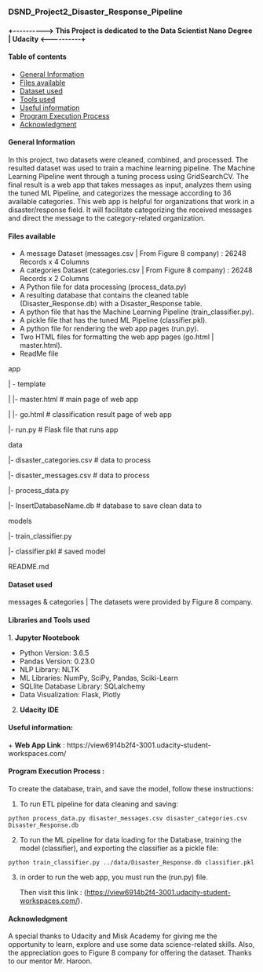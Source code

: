 ### DSND_Project2_Disaster_Response_Pipeline

#### +----------> This Project is dedicated to the Data Scientist Nano Degree | Udacity <----------+

#### Table of contents
* [General Information](#general)
* [Files available](#files)
* [Dataset used](#data)
* [Tools used](#tools)
* [Useful information](#info)
* [Program Execution Process](#exe)
* [Acknowledgment](#ack)


#### General Information
<a name="general"/> 

In this project, two datasets were cleaned, combined, and processed. The resulted dataset was used to train a machine learning pipeline.
The Machine Learning Pipeline went through a tuning process using GridSearchCV.
The final result is a web app that takes messages as input, analyzes them using the tuned ML Pipeline, and categorizes the message according to 36 available categories.
This web app is helpful for organizations that work in a disaster/response field. It will facilitate categorizing the received messages and direct the message to the category-related organization.


#### Files available
<a name="files"/>

* A message Dataset (messages.csv | From Figure 8 company) : 26248 Records x 4 Columns
* A categories Dataset (categories.csv | From Figure 8 company) : 26248 Records x 2 Columns
* A Python file for data processing (process_data.py)
* A resulting database that contains the cleaned table (Disaster_Response.db) with a Disaster_Response table.
* A python file that has the Machine Learning Pipeline (train_classifier.py).
* A pickle file that has the tuned ML Pipeline (classifier.pkl).
* A python file for rendering the web app pages (run.py).
* Two HTML files for formatting the web app pages (go.html | master.html).
* ReadMe file

app

| - template

| |- master.html # main page of web app

| |- go.html # classification result page of web app

|- run.py # Flask file that runs app

data

|- disaster_categories.csv # data to process

|- disaster_messages.csv # data to process

|- process_data.py

|- InsertDatabaseName.db # database to save clean data to

models

|- train_classifier.py

|- classifier.pkl # saved model

README.md


#### Dataset used
<a name="data"/>
messages & categories | The datasets were provided by Figure 8 company.

#### Libraries and Tools used
<a name="tools"/>
1. <b>Jupyter Nootebook</b>

* Python Version: 3.6.5
* Pandas Version: 0.23.0
* NLP Library: NLTK
* ML Libraries: NumPy, SciPy, Pandas, Sciki-Learn
* SQLlite Database Library: SQLalchemy
* Data Visualization: Flask, Plotly

2. <b>Udacity IDE</b>


#### Useful information: 
<a name="info"/>
+ <b>Web App Link</b> :  https://view6914b2f4-3001.udacity-student-workspaces.com/


#### Program Execution Process :
<a name="exe"/>
To create the database, train, and save the model, follow these instructions: 

1. To run ETL pipeline for data cleaning and saving: 

  `python process_data.py disaster_messages.csv disaster_categories.csv Disaster_Response.db`
 
2. To run the ML pipeline for data loading for the Database, training the model (classifier), and exporting the classifier as a pickle file: 

  `python train_classifier.py ../data/Disaster_Response.db classifier.pkl`

3. in order to run the web app, you must run the (run.py) file. 
    
    Then visit this link : (https://view6914b2f4-3001.udacity-student-workspaces.com/).


#### Acknowledgment
<a name="ack"/>
A special thanks to Udacity and Misk Academy for giving me the opportunity to learn, explore and use some data science-related skills.
Also, the appreciation goes to Figure 8 company for offering the dataset.
Thanks to our mentor Mr. Haroon.

